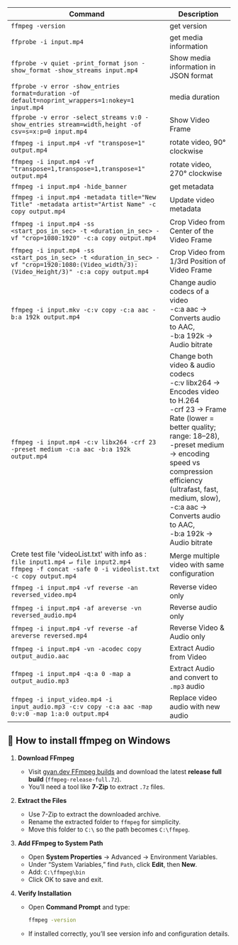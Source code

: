 <!-- # ffmpeg Script Learning -->

Command | Description
------- | --------
`ffmpeg -version` | get version
`ffprobe -i input.mp4` | get media information
`ffprobe -v quiet -print_format json -show_format -show_streams input.mp4` | Show media information in JSON format
`ffprobe -v error -show_entries format=duration -of default=noprint_wrappers=1:nokey=1 input.mp4` | media duration
`ffprobe -v error -select_streams v:0 -show_entries stream=width,height -of csv=s=x:p=0 input.mp4` | Show Video Frame
`ffmpeg -i input.mp4 -vf "transpose=1" output.mp4` | rotate video, 90° clockwise
`ffmpeg -i input.mp4 -vf "transpose=1,transpose=1,transpose=1" output.mp4` | rotate video, 270° clockwise
`ffmpeg -i input.mp4 -hide_banner` | get metadata
`ffmpeg -i input.mp4 -metadata title="New Title" -metadata artist="Artist Name" -c copy output.mp4` | Update video metadata
`ffmpeg -i input.mp4 -ss <start_pos_in_sec> -t <duration_in_sec> -vf "crop=1080:1920" -c:a copy output.mp4` | Crop Video from Center of the Video Frame
`ffmpeg -i input.mp4 -ss <start_pos_in_sec> -t <duration_in_sec> -vf "crop=1920:1080:(Video_width/3):(Video_Height/3)" -c:a copy output.mp4` | Crop Video from 1/3rd Position of Video Frame
`ffmpeg -i input.mkv -c:v copy -c:a aac -b:a 192k output.mp4` | Change audio codecs of a video <br> -c:a aac → Converts audio to AAC,<br> -b:a 192k → Audio bitrate
`ffmpeg -i input.mp4 -c:v libx264 -crf 23 -preset medium -c:a aac -b:a 192k output.mp4` | Change both video & audio codecs <br> -c:v libx264 → Encodes video to H.264 <br> -crf 23 → Frame Rate (lower = better quality; range: 18–28),<br> -preset medium → encoding speed vs compression efficiency (ultrafast, fast, medium, slow),<br> -c:a aac → Converts audio to AAC,<br> -b:a 192k → Audio bitrate
Crete test file 'videoList.txt' with info as : `file input1.mp4 ↵ file input2.mp4` <br> `ffmpeg -f concat -safe 0 -i videolist.txt -c copy output.mp4` | Merge multiple video with same configuration
`ffmpeg -i input.mp4 -vf reverse -an reversed_video.mp4` | Reverse video only
`ffmpeg -i input.mp4 -af areverse -vn reversed_audio.mp4` | Reverse audio only
`ffmpeg -i input.mp4 -vf reverse -af areverse reversed.mp4` | Reverse Video & Audio only
`ffmpeg -i input.mp4 -vn -acodec copy output_audio.aac` | Extract Audio from Video
`ffmpeg -i input.mp4 -q:a 0 -map a output_audio.mp3` | Extract Audio and convert to `.mp3` audio
`ffmpeg -i input_video.mp4 -i input_audio.mp3 -c:v copy -c:a aac -map 0:v:0 -map 1:a:0 output.mp4` | Replace video audio with new audio


<!--
function getCenter(percent, resolution= '3840x2160') {
    return `${parseInt(r.replace(/\w\d+$/, ''))*percent}x${parseInt(r.replace(/^\d+\w/, ''))*percent}`;
}
 -->

## 🧰 How to install ffmpeg on Windows

1. **Download FFmpeg**
   - Visit [gyan.dev FFmpeg builds](https://www.gyan.dev/ffmpeg/builds/) and download the latest **release full build** (`ffmpeg-release-full.7z`).
   - You’ll need a tool like **7-Zip** to extract `.7z` files.

2. **Extract the Files**
   - Use 7-Zip to extract the downloaded archive.
   - Rename the extracted folder to `ffmpeg` for simplicity.
   - Move this folder to `C:\` so the path becomes `C:\ffmpeg`.

3. **Add FFmpeg to System Path**
   - Open **System Properties** → Advanced → Environment Variables.
   - Under “System Variables,” find `Path`, click **Edit**, then **New**.
   - Add: `C:\ffmpeg\bin`
   - Click OK to save and exit.

4. **Verify Installation**
   - Open **Command Prompt** and type:
     ```bash
     ffmpeg -version
     ```
   - If installed correctly, you’ll see version info and configuration details.
